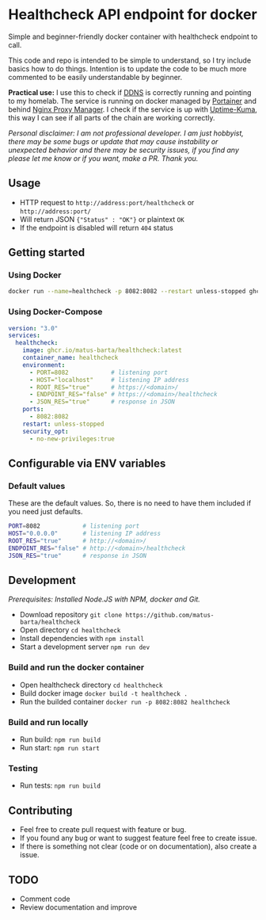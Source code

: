 
# Healthcheck API endpoint for docker

Simple and beginner-friendly docker container with healthcheck endpoint to call.

This code and repo is intended to be simple to understand, so I try include basics how to do things. Intention is to update the code to be much more commented to be easily understandable by beginner.

**Practical use:** I use this to check if [DDNS](https://github.com/timothymiller/cloudflare-ddns) is correctly running and pointing to my homelab. The service is running on docker managed by [Portainer](https://www.portainer.io/) and behind [Nginx Proxy Manager](https://nginxproxymanager.com/). I check if the service is up with [Uptime-Kuma](https://github.com/louislam/uptime-kuma), this way I can see if all parts of the chain are working correctly.

*Personal disclaimer: I am not professional developer. I am just hobbyist, there may be some bugs or update that may cause instability or unexpected behavior and there may be security issues, if you find any please let me know or if you want, make a PR.*
*Thank you.*

## Usage

- HTTP request to `http://address:port/healthcheck` or `http://address:port/`
- Will return JSON `{"Status" : "OK"}` or plaintext `OK`
- If the endpoint is disabled will return `404` status

## Getting started

### Using Docker

```bash
docker run --name=healthcheck -p 8082:8082 --restart unless-stopped ghcr.io/matus-barta/healthcheck:latest
```

### Using Docker-Compose

```yaml
version: "3.0"
services:
  healthcheck:
    image: ghcr.io/matus-barta/healthcheck:latest
    container_name: healthcheck
    environment:
      - PORT=8082            # listening port
      - HOST="localhost"     # listening IP address
      - ROOT_RES="true"      # https://<domain>/
      - ENDPOINT_RES="false" # https://<domain>/healthcheck
      - JSON_RES="true"      # response in JSON
    ports:
      - 8082:8082
    restart: unless-stopped
    security_opt:
      - no-new-privileges:true
```

## Configurable via ENV variables

### Default values

These are the default values. So, there is no need to have them included if you need just defaults.

```bash
PORT=8082            # listening port
HOST="0.0.0.0"       # listening IP address
ROOT_RES="true"      # http://<domain>/
ENDPOINT_RES="false" # http://<domain>/healthcheck
JSON_RES="true"      # response in JSON
```

## Development

*Prerequisites: Installed Node.JS with NPM, docker and Git.*

- Download repository `git clone https://github.com/matus-barta/healthcheck`
- Open directory `cd healthcheck`
- Install dependencies with `npm install`
- Start a development server `npm run dev`

### Build and run the docker container

- Open healthcheck directory `cd healthcheck`
- Build docker image `docker build -t healthcheck .`
- Run the builded container `docker run -p 8082:8082 healthcheck`

### Build and run locally

- Run build: `npm run build`
- Run start: `npm run start`

### Testing

- Run tests: `npm run build`

## Contributing

- Feel free to create pull request with feature or bug.
- If you found any bug or want to suggest feature feel free to create issue.
- If there is something not clear (code or on documentation), also create a issue.

## TODO

- Comment code
- Review documentation and improve
